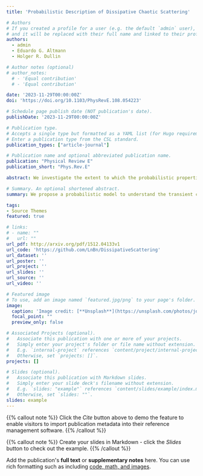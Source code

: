 ```yaml
---
title: 'Probabilistic Description of Dissipative Chaotic Scattering'

# Authors
# If you created a profile for a user (e.g. the default `admin` user), write the username (folder name) here
# and it will be replaced with their full name and linked to their profile.
authors:
  - admin
  - Eduardo G. Altmann
  - Holger R. Dullin

# Author notes (optional)
# author_notes:
  # - 'Equal contribution'
  # - 'Equal contribution'

date: '2023-11-29T00:00:00Z'
doi: 'https://doi.org/10.1103/PhysRevE.108.054223'

# Schedule page publish date (NOT publication's date).
publishDate: '2023-11-29T00:00:00Z'

# Publication type.
# Accepts a single type but formatted as a YAML list (for Hugo requirements).
# Enter a publication type from the CSL standard.
publication_types: ["article-journal"]

# Publication name and optional abbreviated publication name.
publication: "Physical Review E"
publication_short: "Phys.Rev.E"

abstract: We investigate the extent to which the probabilistic properties of chaotic scattering systems with dissipation can be understood from the properties of the dissipation-free system. For large energies, a fully chaotic scattering leads to an exponential decay of the survival probability $$P(t) \sim e^{-\kappa t}$$, with an escape rate $$\kappa$$ that decreases with energy. Dissipation leads to the appearance of different finite-time regimes in $$P(t)$$. We show how these different regimes can be understood for small dissipations and long times from the (effective) escape rate $$\kappa$$ (including the nonhyperbolic regime) of the conservative system, until the energy reaches a critical value at which no escape is possible. More generally, we argue that for small dissipation and long times the surviving trajectories in the dissipative system are distributed according to the conditionally invariant measure of the conservative system at the corresponding energy. Quantitative predictions of our general theory are compared with numerical simulations in the Hénon-Heiles model.

# Summary. An optional shortened abstract.
summary: We propose a probabilistic model to understand the transient chaos properties of open chaotic systems subject to dissipation.

tags:
- Source Themes
featured: true

# links:
# - name: ""
#   url: ""
url_pdf: http://arxiv.org/pdf/1512.04133v1
url_code: 'https://github.com/LnBn/DissipativeScattering'
url_dataset: ''
url_poster: ''
url_project: ''
url_slides: ''
url_source: ''
url_video: ''

# Featured image
# To use, add an image named `featured.jpg/png` to your page's folder. 
image:
  caption: 'Image credit: [**Unsplash**](https://unsplash.com/photos/jdD8gXaTZsc)'
  focal_point: ""
  preview_only: false

# Associated Projects (optional).
#   Associate this publication with one or more of your projects.
#   Simply enter your project's folder or file name without extension.
#   E.g. `internal-project` references `content/project/internal-project/index.md`.
#   Otherwise, set `projects: []`.
projects: []

# Slides (optional).
#   Associate this publication with Markdown slides.
#   Simply enter your slide deck's filename without extension.
#   E.g. `slides: "example"` references `content/slides/example/index.md`.
#   Otherwise, set `slides: ""`.
slides: example
---
```


{{% callout note %}}
Click the *Cite* button above to demo the feature to enable visitors to import publication metadata into their reference management software.
{{% /callout %}}

{{% callout note %}}
Create your slides in Markdown - click the *Slides* button to check out the example.
{{% /callout %}}

Add the publication's **full text** or **supplementary notes** here. You can use rich formatting such as including [code, math, and images](https://docs.hugoblox.com/content/writing-markdown-latex/).
